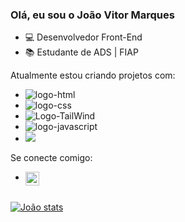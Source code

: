 ### Olá, eu sou o João Vitor Marques
- 💻 Desenvolvedor Front-End
- 📚 Estudante de ADS | FIAP

Atualmente estou criando projetos com:
-  <img src="https://img.shields.io/badge/HTML5-E34F26?style=for-the-badge&logo=html5&logoColor=white" alt="logo-html"/>
-  <img src="https://img.shields.io/badge/CSS3-1572B6?style=for-the-badge&logo=css3&logoColor=white" alt="logo-css"/>
-  <img src="https://img.shields.io/badge/Tailwind_CSS-38B2AC?style=for-the-badge&logo=tailwind-css&logoColor=white" alt="Logo-TailWind"/>
-  <img src="https://img.shields.io/badge/JavaScript-F7DF1E?style=for-the-badge&logo=javascript&logoColor=black" alt="logo-javascript"/>
-  <img src="https://img.shields.io/badge/React-20232A?style=for-the-badge&logo=react&logoColor=61DAFB"/>

Se conecte comigo:
- <p>
    <a href="www.linkedin.com/in/joão-vitor-nogueira-marques-957794311">
      <img align='left' alt='Linkedin' width='22px' src='https://cdn.jsdelivr.net/npm/simple-icons@v3/icons/linkedin.svg'
        </a>
  </p>
  </p>
  <br/>
  <br/>
  
[![João stats](https://github-readme-stats.vercel.app/api?username=DevJoaoVitorNogueira)](https://github.com/anuraghazra/github-readme-stats)



